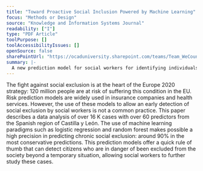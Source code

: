 ```yaml
---
title: "Toward Proactive Social Inclusion Powered by Machine Learning"
focus: "Methods or Design"
source: "Knowledge and Information Systems Journal"
readability: ["I"]
type: "PDF Article"
toolPurpose: []
toolAccessibilityIssues: []
openSource: false
sharePointUrl: "https://ocaduniversity.sharepoint.com/teams/Team_WeCount/Shared%20Documents/Resources%20and%20Tools/Literature%20(curated)/Toward%20proactive%20social%20inclusion%20powered%20by%20machine%20learning.pdf"
summary: |-
  A new prediction model for social workers for identifying individuals who are at risk of social exclusion.
---
```

The fight against social exclusion is at the heart of the Europe 2020 strategy: 120 million people are at risk of suffering this condition in the EU. Risk prediction models are widely used in insurance companies and health services. However, the use of these models to allow an early detection of social exclusion by social workers is not a common practice. This paper describes a data analysis of over 16 K cases with over 60 predictors from the Spanish region of Castilla y León. The use of machine learning paradigms such as logistic regression and random forest makes possible a high precision in predicting chronic social exclusion: around 90% in the most conservative predictions. This prediction models offer a quick rule of thumb that can detect citizens who are in danger of been excluded from the society beyond a temporary situation, allowing social workers to further study these cases.
